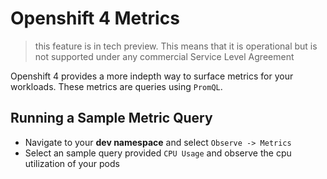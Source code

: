 # Openshift 4 Metrics
> this feature is in tech preview. This means that it is operational but is not supported under any commercial Service Level Agreement 

Openshift 4 provides a more indepth way to surface metrics for your workloads. These metrics are queries using `PromQL`. 

## Running a Sample Metric Query

- Navigate to your __dev namespace__ and select `Observe -> Metrics`
- Select an sample query provided `CPU Usage` and observe the cpu utilization of your pods

